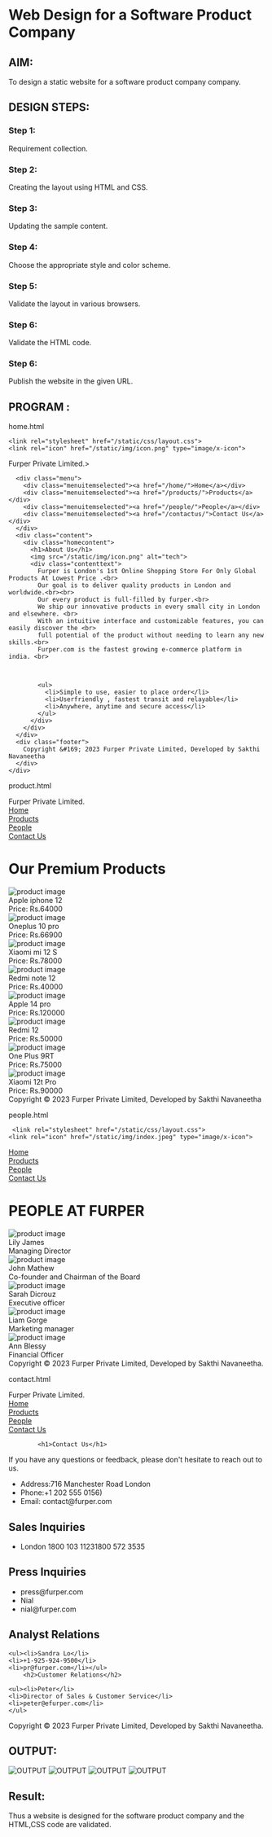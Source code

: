 # Web Design for a Software Product Company

## AIM:

To design a static website for a software product company company.

## DESIGN STEPS:

### Step 1:

Requirement collection.

### Step 2:

Creating the layout using HTML and CSS.

### Step 3:

Updating the sample content.

### Step 4:

Choose the appropriate style and color scheme.

### Step 5:

Validate the layout in various browsers.

### Step 6:

Validate the HTML code.

### Step 6:

Publish the website in the given URL.

## PROGRAM :
home.html
<!DOCTYPE html>
<html lang="en">
  <head>
    <title>Furper Private Limited</title>
    
    
    <link rel="stylesheet" href="/static/css/layout.css">
    <link rel="icon" href="/static/img/icon.png" type="image/x-icon">
  </head>

  <body>
    <div class="container">
      <div class="banner">Furper Private Limited.></div>
      
      <div class="menu">
        <div class="menuitemselected"><a href="/home/">Home</a></div>
        <div class="menuitemselected"><a href="/products/">Products</a></div>
        <div class="menuitemselected"><a href="/people/">People</a></div>
        <div class="menuitemselected"><a href="/contactus/">Contact Us</a></div>
      </div>
      <div class="content">
        <div class="homecontent">
          <h1>About Us</h1>
          <img src="/static/img/icon.png" alt="tech">
          <div class="contenttext">
            Furper is London's 1st Online Shopping Store For Only Global Products At Lowest Price .<br>
            Our goal is to deliver quality products in London and worldwide.<br><br>
            Our every product is full-filled by furper.<br>
            We ship our innovative products in every small city in London and elsewhere. <br>
            With an intuitive interface and customizable features, you can easily discover the <br>
            full potential of the product without needing to learn any new skills.<br>
            Furper.com is the fastest growing e-commerce platform in india. <br>
            


            <ul>
              <li>Simple to use, easier to place order</li>
              <li>Userfriendly , fastest transit and relayable</li>
              <li>Anywhere, anytime and secure access</li>
            </ul>
          </div>
        </div>
      </div>
      <div class="footer">
        Copyright &#169; 2023 Furper Private Limited, Developed by Sakthi Navaneetha
      </div>
    </div>
  </body>
</html>

product.html
 <!DOCTYPE html>
<html lang="en">
  <head>
    <title>Furper Private Limited</title>
     <link rel="stylesheet" href="/static/css/layout.css">
    <link rel="icon" href="/static/img/index.jpeg" type="image/x-icon">
    
  </head>

  <body>
    <div class="container">
      <div class="banner">Furper Private Limited.</div>
      <div class="menu">
     <div class="menuitemselected"><a href="/home/">Home</a></div>
        <div class="menuitemselected"><a href="/products/">Products</a></div>
        <div class="menuitemselected"><a href="/people/">People</a></div>
        <div class="menuitemselected"><a href="/contactus/">Contact Us</a></div>
      </div>
      <div class="content">
        <div class="productcontent">    
          <h1>Our Premium Products</h1>
          <div class="productitems">
              <div class="productitem"> 
                  <div class="itemimage">
                  <img src="/static/img/ph1.webp" alt="product image">
                  </div>
                  <div class="itemname">Apple iphone 12</div>
                  <div class="itemprice">Price: Rs.64000 </div>
              </div>
              <div class="productitem"> 
                  <div class="itemimage">
                  <img src="/static/img/ph2.webp"  alt="product image">
                  </div>
                  <div class="itemname">Oneplus 10 pro</div>
                  <div class="itemprice">Price: Rs.66900</div>
              </div>
              <div class="productitem"> 
                  <div class="itemimage">
                  <img src="/static/img/ph3.jpg" alt="product image">
                  </div>
                  <div class="itemname">Xiaomi mi 12 S</div>
                  <div class="itemprice">Price: Rs.78000 </div>
              </div>
              <div class="productitem"> 
                  <div class="itemimage">
                  <img src="/static/img/ph4.jpg" alt="product image">
                  </div>
                  <div class="itemname">Redmi note 12</div>
                  <div class="itemprice">Price: Rs.40000 </div>
              </div>
              <div class="productitem"> 
                  <div class="itemimage">
                  <img src="/static/img/ph5.webp" alt="product image">
                  </div>
                  <div class="itemname">Apple 14 pro</div>
                  <div class="itemprice">Price: Rs.120000</div>
                  </div>
              <div class="productitem"> 
                  <div class="itemimage">
                  <img src="/static/img/ph6.jpg" alt="product image">
                  </div>
                  <div class="itemname">Redmi 12 </div>
                  <div class="itemprice">Price: Rs.50000 </div>
              </div>
              <div class="productitem"> 
                  <div class="itemimage">
                  <img src="/static/img/ph7.jpg" alt="product image">
                  </div>
                  <div class="itemname">One Plus 9RT</div>
                  <div class="itemprice">Price: Rs.75000</div>
              </div>
              <div class="productitem"> 
                  <div class="itemimage">
                  <img src="/static/img/ph8.jpg" alt="product image">
                  </div>
                  <div class="itemname">Xiaomi 12t Pro</div>
                  <div class="itemprice">Price: Rs.90000 </div>
              </div>
      </div>
      <div class="footer">
        Copyright &#169; 2023 Furper Private Limited, Developed by Sakthi Navaneetha
    </div>
  </body>
</html>

people.html
<!DOCTYPE html>
<html lang="en">
  <head>
    <title>Furper Private Limited</title>
    
     <link rel="stylesheet" href="/static/css/layout.css">
    <link rel="icon" href="/static/img/index.jpeg" type="image/x-icon">
    
  </head>

  <body>
    <div class="container">
      <div class="banner"Furper Private Limited.</div>
      <div class="menu">
        <div class="menuitemselected"><a href="/home/">Home</a></div>
        <div class="menuitemselected"><a href="/products/">Products</a></div>
        <div class="menuitemselected"><a href="/people/">People</a></div>
        <div class="menuitemselected"><a href="/contactus/">Contact Us</a></div>
      </div>
      <div class="content">
        <div class="productcontent">    
          <h1>PEOPLE AT FURPER</h1>
          <div class="productitems">
              <div class="productitem"> 
                  <div class="itemimage">
                  <img src="/static/img/person1.jpg" alt="product image">
                  </div>
                  <div class="itemname">Lily James</div>
                  <div class="itemprice">Managing Director </div>
              </div>
              <div class="productitem"> 
                  <div class="itemimage">
                  <img src="/static/img/person2.jpg"  alt="product image">
                  </div>
                  <div class="itemname">John Mathew</div>
                  <div class="itemprice">Co-founder and Chairman of the Board </div>
              </div>
              <div class="productitem"> 
                  <div class="itemimage">
                  <img src="/static/img/person3.jpg" alt="product image">
                  </div>
                  <div class="itemname">Sarah Dicrouz</div>
                  <div class="itemprice">Executive officer </div>
              </div>
              <div class="productitem"> 
                  <div class="itemimage">
                  <img src="/static/img/person4.jpg" alt="product image">
                  </div>
                  <div class="itemname">Liam Gorge</div>
                  <div class="itemprice">Marketing manager </div>
              </div>
              <div class="productitem"> 
                  <div class="itemimage">
                  <img src="/static/img/person5.jpg" alt="product image">
                  </div>
                  <div class="itemname">Ann Blessy</div>
                  <div class="itemprice"> Financial Officer </div>
              </div>
          </div>
          </div>        
      </div>
      <div class="footer">
        Copyright &#169; 2023 Furper Private Limited, Developed by Sakthi Navaneetha.
      </div>
    </div>
  </body>
</html>

contact.html
<!DOCTYPE html>
<html lang="en">
  <head>
    <title>Furper Private Limited</title>
   <link rel="stylesheet" href="/static/css/layout.css">
    <link rel="icon" href="/static/img/icon.png" type="image/x-icon">
     
  </head>

  <body>
    <div class="container">
      <div class="banner">Furper Private Limited.</div>
      <div class="menu">
        <div class="menuitemselected"><a href="/home/">Home</a></div>
        <div class="menuitemselected"><a href="/products/">Products</a></div>
        <div class="menuitemselected"><a href="/people/">People</a></div>
        <div class="menuitemselected"><a href="/contactus/">Contact Us</a></div>
      </div>
      <div class="content">
          
            <h1>Contact Us</h1>
  <p>If you have any questions or feedback, please don't hesitate to reach out to us.</p>
  <ul>
    <li>Address:716 Manchester Road London</li>
    <li>Phone:+1 202 555 0156)</li>
    <li>Email: contact@furper.com</li></ul>
  
<h2> Sales Inquiries</h2>

<ul><li>London 1800 103 11231800 572 3535</li></ul>
    <h2>Press Inquiries</h2> 
<ul><li>press@furper.com</li>

<li>Nial</li>
<li>nial@furper.com</li></ul>
    <h2>Analyst Relations</h2> 

    <ul><li>Sandra Lo</li>
    <li>+1-925-924-9500</li>
    <li>pr@furper.com</li></ul>
        <h2>Customer Relations</h2> 

    <ul><li>Peter</li>
    <li>Director of Sales & Customer Service</li>
    <li>peter@efurper.com</li>
    </ul>
    
  </div>
   <div class="footer">
        Copyright &#169; 2023 Furper Private Limited, Developed by Sakthi Navaneetha.
      </div>
      </div>
</body>
</html>

## OUTPUT:

![OUTPUT](./home.png)
![OUTPUT](./product.png)
![OUTPUT](./persons.png)
![OUTPUT](./contact.png)

## Result:

Thus a website is designed for the software product company and the HTML,CSS code are validated.
